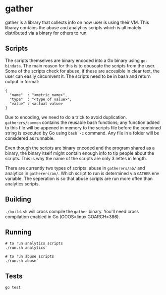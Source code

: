 # gather

gather is a library that collects info on how user is using their VM. This libaray contains the abuse and analytics scripts which is ultimately distributed via a binary for others to run.

## Scripts

The scripts themselves are binary encoded into a Go binary using `go-bindata`. The main reason for this is to obuscate the scripts from the user. Some of the scripts check for abuse, if these are accesible in clear text, the user can easily circumvent it. The scripts need to be in bash and return output in format:

```
{
  "name"  : "<metric name>",
  "type"  : "<type of value>",
  "value" : <actual value>
}
```

Due to encoding, we need to do a trick to avoid duplication. `gatherers/common` contains the reusable bash functions; any function added to this file will be appened in memory to the scripts file before the combined string is executed by Go using `bash -C` command. Any file in a folder will be considered as runnable.

Even though the scripts are binary encoded and the program shared as a binary, the binary itself might contain enough info to tip people about the scripts. This is why the name of the scripts are only 3 lettes in length.

There are currently two types of scripts: abuse in `gatherers/ab/` and analytics in `gatherers/an/`. Which script to run is determined via `GATHER` env variable. The seperation is so that abuse scripts are run more often than analytics scripts.

## Building

`./build.sh` will cross compile the `gather` binary. You'll need cross compilation enabled in Go (GOOS=linux GOARCH=386).

## Running

    # to run analytics scripts
    ./run.sh analytics`

    # to run abuse scripts
    ./run.sh abuse`

## Tests

`go test`
